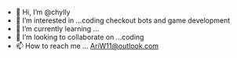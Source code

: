 - 👋 Hi, I’m @chylly
- 👀 I’m interested in ...coding checkout bots and game development
- 🌱 I’m currently learning ...
- 💞️ I’m looking to collaborate on ...coding
- 📫 How to reach me ... AriW11@outlook.com

<!---
chylly/chylly is a ✨ special ✨ repository because its `README.md` (this file) appears on your GitHub profile.
You can click the Preview link to take a look at your changes.
--->
